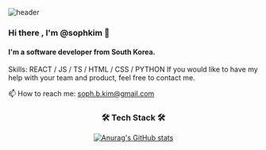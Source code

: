 ![header](https://capsule-render.vercel.app/api?type=wave&color=auto&height=300&section=header&text=capsule%20render&fontSize=90)
### Hi there , I'm @sophkim 👋
#### I'm a software developer from South Korea.

Skills: REACT / JS / TS / HTML / CSS / PYTHON
If you would like to have my help with your team and product, feel free to contact me.

📫 How to reach me: soph.b.kim@gmail.com


<h3 align="center"> 🛠 Tech Stack 🛠 </h3>


  <div align=center>
 
   [![Anurag's GitHub stats](https://github-readme-stats.vercel.app/api?username=sophkim)](https://github.com/anuraghazra/github-readme-stats)
 
  
</div>

 
